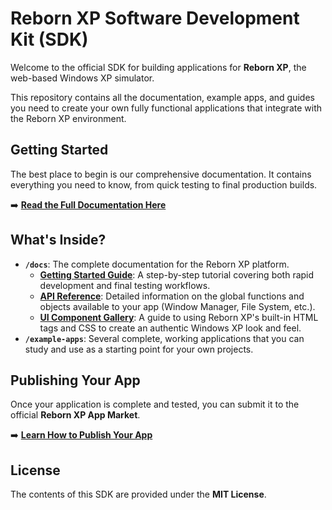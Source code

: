 # Reborn XP Software Development Kit (SDK)

Welcome to the official SDK for building applications for **Reborn XP**, the web-based Windows XP simulator.

This repository contains all the documentation, example apps, and guides you need to create your own fully functional applications that integrate with the Reborn XP environment.

## Getting Started

The best place to begin is our comprehensive documentation. It contains everything you need to know, from quick testing to final production builds.

➡️ **[Read the Full Documentation Here](./docs/GETTING_STARTED.md)**

## What's Inside?

*   **`/docs`**: The complete documentation for the Reborn XP platform.
    *   **[Getting Started Guide](./docs/GETTING_STARTED.md)**: A step-by-step tutorial covering both rapid development and final testing workflows.
    *   **[API Reference](./docs/API_REFERENCE.md)**: Detailed information on the global functions and objects available to your app (Window Manager, File System, etc.).
    *   **[UI Component Gallery](./docs/UI_COMPONENTS.md)**: A guide to using Reborn XP's built-in HTML tags and CSS to create an authentic Windows XP look and feel.
*   **`/example-apps`**: Several complete, working applications that you can study and use as a starting point for your own projects.

## Publishing Your App
Once your application is complete and tested, you can submit it to the official **Reborn XP App Market**.

➡️ **[Learn How to Publish Your App](https://github.com/Quenq-Systems/app-market)**

## License
The contents of this SDK are provided under the **MIT License**.